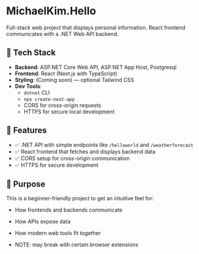 # MichaelKim.Hello

Full-stack web project that displays personal information. React frontend communicates with a .NET Web API backend.

## 🔧 Tech Stack

- **Backend**: ASP.NET Core Web API, ASP.NET App Host, Postgresql
- **Frontend**: React (Next.js with TypeScript)
- **Styling**: (Coming soon) — optional Tailwind CSS
- **Dev Tools**:
  - `dotnet` CLI
  - `npx create-next-app`
  - CORS for cross-origin requests
  - HTTPS for secure local development

## 🚀 Features

- ✅ .NET API with simple endpoints like `/helloworld` and `/weatherforecast`
- ✅ React frontend that fetches and displays backend data
- ✅ CORS setup for cross-origin communication
- ✅ HTTPS for secure development

## 🧠 Purpose

This is a beginner-friendly project to get an intuitive feel for:
- How frontends and backends communicate
- How APIs expose data
- How modern web tools fit together

- NOTE: may break with certain browser extensions